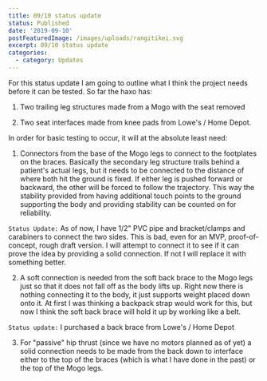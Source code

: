```yaml
---
title: 09/10 status update
status: Published
date: '2019-09-10'
postFeaturedImage: /images/uploads/rangitikei.svg
excerpt: 09/10 status update
categories:
  - category: Updates
---
```

For this status update I am going to outline what I think the project needs before it can be tested. So far the haxo has:

1. Two trailing leg structures made from a Mogo with the seat removed

2. Two seat interfaces made from knee pads from Lowe's / Home Depot.

In order for basic testing to occur, it will at the absolute least need:

1. Connectors from the base of the Mogo legs to connect to the footplates on the braces. Basically the secondary leg structure trails behind a patient's actual legs, but it needs to be connected to the distance of where both hit the ground is fixed. If either leg is pushed forward or backward, the other will be forced to follow the trajectory. This way the stability provided from having additional touch points to the ground supporting the body and providing stability can be counted on for reliability.

`Status Update:`
As of now, I have 1/2" PVC pipe and bracket/clamps and carabiners to connect the two sides. This is bad, even for an MVP, proof-of-concept, rough draft version. I will attempt to connect it to see if it can prove the idea by providing a solid connection. If not I will replace it with something better.

2. A soft connection is needed from the soft back brace to the Mogo legs just so that it does not fall off as the body lifts up. Right now there is nothing connecting it to the body, it just supports weight placed down onto it. At first I was thinking a backpack strap would work for this, but now I think the soft back brace will hold it up by working like a belt. 

`Status update:`
I purchased a back brace from Lowe's / Home Depot

3. For "passive" hip thrust (since we have no motors planned as of yet) a solid connection needs to be made from the back down to interface either to the top of the braces (which is what I have done in the past) or the top of the Mogo legs. 
